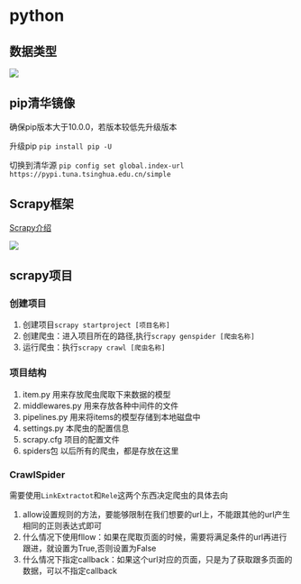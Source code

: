 # python
## 数据类型
![](https://gitee.com/jianglin521/picgoImg/raw/master/img/20200324083829.png)


## pip清华镜像
确保pip版本大于10.0.0，若版本较低先升级版本

升级pip `pip install pip -U`

切换到清华源 `pip config set global.index-url https://pypi.tuna.tsinghua.edu.cn/simple`

## Scrapy框架
[Scrapy介绍](https://www.jianshu.com/p/02cecfad9ef0)

![](https://gitee.com/jianglin521/picgoImg/raw/master/img/20200403090433.webp)

## scrapy项目
### 创建项目
1. 创建项目`scrapy startproject [项目名称]`
2. 创建爬虫：进入项目所在的路径,执行`scrapy genspider [爬虫名称]`
3. 运行爬虫：执行`scrapy crawl [爬虫名称]`

### 项目结构
1. item.py 用来存放爬虫爬取下来数据的模型
2. middlewares.py 用来存放各种中间件的文件
3. pipelines.py 用来将items的模型存储到本地磁盘中
4. settings.py 本爬虫的配置信息
5. scrapy.cfg 项目的配置文件
6. spiders包 以后所有的爬虫，都是存放在这里

### CrawlSpider
需要使用`LinkExtractot`和`Rele`这两个东西决定爬虫的具体去向
1. allow设置规则的方法，要能够限制在我们想要的url上，不能跟其他的url产生相同的正则表达式即可
2. 什么情况下使用fllow：如果在爬取页面的时候，需要将满足条件的url再进行跟进，就设置为True,否则设置为False
3. 什么情况下指定callback：如果这个url对应的页面，只是为了获取跟多页面的数据，可以不指定callback





